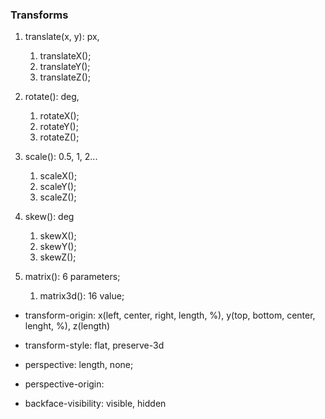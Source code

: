 ### Transforms

1. translate(x, y): px,

   1. translateX();
   2. translateY();
   3. translateZ();

2. rotate(): deg,

   1. rotateX();
   2. rotateY();
   3. rotateZ();

3. scale(): 0.5, 1, 2...

   1. scaleX();
   2. scaleY();
   3. scaleZ();

4. skew(): deg

   1. skewX();
   2. skewY();
   3. skewZ();

5. matrix(): 6 parameters;
   1. matrix3d(): 16 value;

- transform-origin: x(left, center, right, length, %), y(top, bottom, center, lenght, %), z(length)
- transform-style: flat, preserve-3d

- perspective: length, none;
- perspective-origin:
- backface-visibility: visible, hidden
